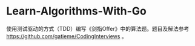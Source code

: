 # Learn-Algorithms-With-Go

使用测试驱动的方式（TDD）编写《剑指Offer》中的算法题。题目及解法参考 https://github.com/gatieme/CodingInterviews 。